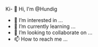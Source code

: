 Ki- 👋 Hi, I’m @Hundig
- 👀 I’m interested in ...
- 🌱 I’m currently learning ...
- 💞️ I’m looking to collaborate on ...
- 📫 How to reach me ...

<!---
Hundig/Hundig is a ✨ special ✨ repository because its `README.md` (this file) appears on your GitHub profile.
You can click the Preview link to take a look at your changes.
--->

